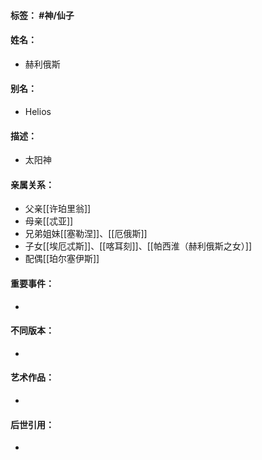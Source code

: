 #### 标签： #神/仙子
#### 姓名：
- 赫利俄斯
#### 别名：
- Helios
#### 描述：
- 太阳神
#### 亲属关系：
- 父亲[[许珀里翁]]
- 母亲[[忒亚]]
- 兄弟姐妹[[塞勒涅]]、[[厄俄斯]]
- 子女[[埃厄忒斯]]、[[喀耳刻]]、[[帕西淮（赫利俄斯之女）]]
- 配偶[[珀尔塞伊斯]]
#### 重要事件：
- 
#### 不同版本：
- 
#### 艺术作品：
- 
#### 后世引用：
- 